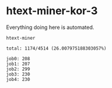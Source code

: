 # htext-miner-kor-3

Everything doing here is automated.

```
htext-miner

total: 1174/4514 (26.007975188303057%)

job0: 208
job1: 207
job2: 299
job3: 230
job4: 230
```